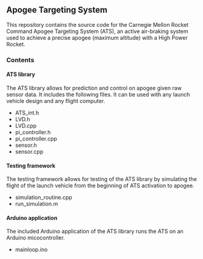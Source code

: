 ## Apogee Targeting System

This repository contains the source code for the Carnegie Mellon Rocket Command
Apogee Targeting System (ATS), an active air-braking system used to achieve a
precise apogee (maximum altitude) with a High Power Rocket.

### Contents

#### ATS library
The ATS library allows for prediction and control on apogee given raw
sensor data. It includes the following files. It can be used with any launch
vehicle design and any flight computer.
  - ATS_int.h
  - LVD.h
  - LVD.cpp
  - pi_controller.h
  - pi_controller.cpp
  - sensor.h
  - sensor.cpp


#### Testing framework
The testing framework allows for testing of the ATS library by simulating
the flight of the launch vehicle from the beginning of ATS activation to apogee.
  - simulation_routine.cpp
  - run_simulation.m


#### Arduino application
The included Arduino application of the ATS library runs the ATS
on an Arduino micocontroller.
 - mainloop.ino
